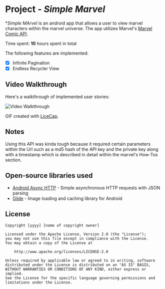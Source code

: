 # Project - *Simple Marvel*

**Simple MArvel* is an android app that allows a user to view marvel characters within the marvel universe. The app utilizes Marvel's [Marvel Comic API](https://developer.marvel.com/docs).

Time spent: **10** hours spent in total

The following features are implemented:

- [x] Infinite Pagination
- [x] Endless Recycler View

## Video Walkthrough

Here's a walkthrough of implemented user stories:

<img src='https://github.com/DelvonRH/SimpleMarvel/blob/master/SimpleMarvelWalkthrough%231.gif' title='Video Walkthrough' width='' alt='Video Walkthrough' />

GIF created with [LiceCap](http://www.cockos.com/licecap/).

## Notes

Using this API was kinda tough because it required certain parameters within the Url such as a md5 hash of the API key and the private key along with a timestamp which is described in detail within the marvel's How-Tos section.

## Open-source libraries used

- [Android Async HTTP](https://github.com/codepath/CPAsyncHttpClient) - Simple asynchronous HTTP requests with JSON parsing
- [Glide](https://github.com/bumptech/glide) - Image loading and caching library for Android

## License

    Copyright [yyyy] [name of copyright owner]

    Licensed under the Apache License, Version 2.0 (the "License");
    you may not use this file except in compliance with the License.
    You may obtain a copy of the License at

        http://www.apache.org/licenses/LICENSE-2.0

    Unless required by applicable law or agreed to in writing, software
    distributed under the License is distributed on an "AS IS" BASIS,
    WITHOUT WARRANTIES OR CONDITIONS OF ANY KIND, either express or implied.
    See the License for the specific language governing permissions and
    limitations under the License.
